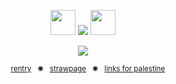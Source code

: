 <div align="center">
<p align="center"> <img src="https://64.media.tumblr.com/08f1157e4fb62352185b36afec10b822/67f379b253a55304-79/s75x75_c1/2dd301de7828b4fb0d8607ba40db757cc46bd729.gifv" width="40" height="40" /> <img src="https://komarev.com/ghpvc/?username=kyostro&label=🔥&color=b81816&style=plastic&base=40000" /> <img src="https://64.media.tumblr.com/581809eba389f8d2ccce2c57b2eb9b8a/67f379b253a55304-15/s75x75_c1/f4206f7a9cad6744daa64d2f7c4a7afb3c4970be.gifv" width="40" height="40" />
<p align="center">
  <p align="center"> 

<img src="https://i.imgur.com/J0AwJo0.gif" />

 <p align="center"> 


‎ ‎ ‎ ‎ 
<sup>[rentry](https://rentry.co/kyostro) ‎ ‎‎ ✺‎ ‎  ‎‎  [strawpage](https://kyodraw.straw.page/) ‎ ‎‎ ✺ ‎‎ ‎‎  [links for palestine](https://x.com/l0veol0gy5/status/1788378594806272129)
